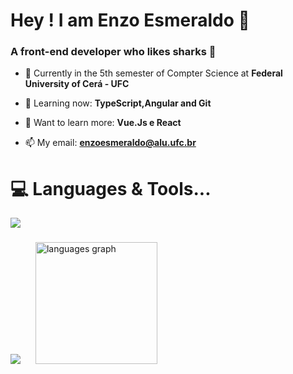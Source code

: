 <h1 align="start">Hey ! I am Enzo Esmeraldo 🦖</h1>
<h3 align="start">A front-end developer who likes sharks 🦈 </h3>

- 🔭 Currently in the 5th semester of Compter Science at **Federal University of Cerá - UFC**

- 🦕 Learning now: **TypeScript,Angular and Git**

- 🐢 Want to learn more: **Vue.Js e React**

- 📫 My email: **enzoesmeraldo@alu.ufc.br**

# 💻 Languages & Tools...

<p align="start">
  <a href="https://skillicons.dev">
    <img src="https://skillicons.dev/icons?i=angular,java,python,html,css,scss,typescript,js,cpp,git,github,vscode,figma,replit,illustrator,linkedin&perline=16" />
  </a>
</p>



###

<div align="start">
 <img src="https://github-readme-stats.vercel.app/api?username=ensinho&show_icons=true&theme=tokyonight" />
<img src="https://github-readme-stats.vercel.app/api/top-langs?locale=en&hide_title=false&layout=compact&card_width=375&langs_count=6&theme=tokyonight&hide_border=false&username=ensinho" height="195" alt="languages graph" style="margin-left: 20px;" />

</div>



